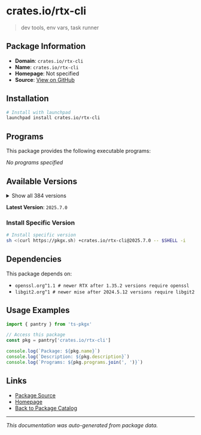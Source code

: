 # crates.io/rtx-cli

> dev tools, env vars, task runner

## Package Information

- **Domain**: `crates.io/rtx-cli`
- **Name**: `crates.io/rtx-cli`
- **Homepage**: Not specified
- **Source**: [View on GitHub](https://github.com/pkgxdev/pantry/tree/main/projects/crates.io/rtx-cli/package.yml)

## Installation

```bash
# Install with launchpad
launchpad install crates.io/rtx-cli
```

## Programs

This package provides the following executable programs:

*No programs specified*

## Available Versions

<details>
<summary>Show all 384 versions</summary>

- `2025.7.0`, `2025.6.8`, `2025.6.7`, `2025.6.6`, `2025.6.5`
- `2025.6.4`, `2025.6.3`, `2025.6.2`, `2025.6.1`, `2025.6.0`
- `2025.5.17`, `2025.5.16`, `2025.5.15`, `2025.5.14`, `2025.5.13`
- `2025.5.12`, `2025.5.11`, `2025.5.10`, `2025.5.9`, `2025.5.8`
- `2025.5.6`, `2025.5.5`, `2025.5.4`, `2025.5.3`, `2025.5.2`
- `2025.5.1`, `2025.5.0`, `2025.4.12`, `2025.4.11`, `2025.4.10`
- `2025.4.9`, `2025.4.8`, `2025.4.7`, `2025.4.6`, `2025.4.5`
- `2025.4.4`, `2025.4.3`, `2025.4.2`, `2025.4.1`, `2025.4.0`
- `2025.3.11`, `2025.3.10`, `2025.3.7`, `2025.3.6`, `2025.3.3`
- `2025.3.2`, `2025.3.1`, `2025.3.0`, `2025.2.9`, `2025.2.8`
- `2025.2.7`, `2025.2.6`, `2025.2.5`, `2025.2.4`, `2025.2.3`
- `2025.2.2`, `2025.2.1`, `2025.2.0`, `2025.1.17`, `2025.1.16`
- `2025.1.15`, `2025.1.14`, `2025.1.13`, `2025.1.9`, `2025.1.8`
- `2025.1.7`, `2025.1.6`, `2025.1.5`, `2025.1.4`, `2025.1.3`
- `2025.1.2`, `2025.1.1`, `2025.1.0`, `2024.12.24`, `2024.12.23`
- `2024.12.22`, `2024.12.21`, `2024.12.20`, `2024.12.19`, `2024.12.18`
- `2024.12.17`, `2024.12.16`, `2024.12.15`, `2024.12.14`, `2024.12.13`
- `2024.12.12`, `2024.12.11`, `2024.12.10`, `2024.12.9`, `2024.12.8`
- `2024.12.7`, `2024.12.6`, `2024.12.5`, `2024.12.4`, `2024.12.3`
- `2024.12.2`, `2024.12.1`, `2024.12.0`, `2024.11.37`, `2024.11.36`
- `2024.11.35`, `2024.11.34`, `2024.11.33`, `2024.11.32`, `2024.11.31`
- `2024.11.30`, `2024.11.29`, `2024.11.28`, `2024.11.27`, `2024.11.26`
- `2024.11.25`, `2024.11.24`, `2024.11.23`, `2024.11.22`, `2024.11.21`
- `2024.11.20`, `2024.11.19`, `2024.11.18`, `2024.11.17`, `2024.11.16`
- `2024.11.15`, `2024.11.14`, `2024.11.13`, `2024.11.12`, `2024.11.11`
- `2024.11.10`, `2024.11.9`, `2024.11.8`, `2024.11.7`, `2024.11.6`
- `2024.11.5`, `2024.11.4`, `2024.11.3`, `2024.11.2`, `2024.11.1`
- `2024.11.0`, `2024.10.13`, `2024.10.12`, `2024.10.11`, `2024.10.10`
- `2024.10.9`, `2024.10.8`, `2024.10.7`, `2024.10.5`, `2024.10.4`
- `2024.10.3`, `2024.10.2`, `2024.10.1`, `2024.10.0`, `2024.9.13`
- `2024.9.12`, `2024.9.11`, `2024.9.10`, `2024.9.9`, `2024.9.8`
- `2024.9.7`, `2024.9.6`, `2024.9.5`, `2024.9.4`, `2024.9.3`
- `2024.9.2`, `2024.9.1`, `2024.9.0`, `2024.8.15`, `2024.8.14`
- `2024.8.13`, `2024.8.12`, `2024.8.11`, `2024.8.10`, `2024.8.9`
- `2024.8.8`, `2024.8.7`, `2024.8.6`, `2024.8.5`, `2024.8.4`
- `2024.8.3`, `2024.8.2`, `2024.8.1`, `2024.8.0`, `2024.7.5`
- `2024.7.4`, `2024.7.3`, `2024.7.2`, `2024.7.1`, `2024.7.0`
- `2024.6.6`, `2024.6.5`, `2024.6.4`, `2024.6.3`, `2024.6.2`
- `2024.6.1`, `2024.6.0`, `2024.5.28`, `2024.5.27`, `2024.5.26`
- `2024.5.25`, `2024.5.24`, `2024.5.23`, `2024.5.22`, `2024.5.21`
- `2024.5.20`, `2024.5.19`, `2024.5.18`, `2024.5.17`, `2024.5.16`
- `2024.5.15`, `2024.5.14`, `2024.5.13`, `2024.5.12`, `2024.5.11`
- `2024.5.10`, `2024.5.9`, `2024.5.8`, `2024.5.7`, `2024.5.6`
- `2024.5.5`, `2024.5.4`, `2024.5.3`, `2024.5.2`, `2024.5.1`
- `2024.5.0`, `2024.4.12`, `2024.4.11`, `2024.4.10`, `2024.4.9`
- `2024.4.8`, `2024.4.7`, `2024.4.6`, `2024.4.5`, `2024.4.4`
- `2024.4.3`, `2024.4.2`, `2024.4.1`, `2024.4.0`, `2024.3.11`
- `2024.3.10`, `2024.3.9`, `2024.3.8`, `2024.3.7`, `2024.3.6`
- `2024.3.2`, `2024.3.1`, `2024.2.19`, `2024.2.18`, `2024.2.17`
- `2024.2.16`, `2024.2.15`, `2024.2.14`, `2024.2.13`, `2024.2.12`
- `2024.2.11`, `2024.2.10`, `2024.2.9`, `2024.2.8`, `2024.2.7`
- `2024.2.6`, `2024.2.5`, `2024.2.4`, `2024.2.3`, `2024.2.2`
- `2024.2.1`, `2024.2.0`, `2024.1.35`, `2024.1.34`, `2024.1.33`
- `2024.1.32`, `2024.1.30`, `2024.1.28`, `2024.1.27`, `2024.1.26`
- `2024.1.25`, `2024.1.24`, `2024.1.23`, `2024.1.22`, `2024.1.21`
- `2024.1.20`, `2024.1.19`, `2024.1.18`, `2024.1.16`, `2024.1.15`
- `2024.1.14`, `2024.1.13`, `2024.1.12`, `2024.1.11`, `2024.1.10`
- `2024.1.9`, `2024.1.7`, `2024.1.6`, `2024.1.5`, `2024.1.4`
- `2024.1.3`, `2024.1.2`, `2024.1.0`, `2024.0.0`, `2023.12.40`
- `2023.12.39`, `2023.12.38`, `2023.12.37`, `2023.12.36`, `2023.12.35`
- `2023.12.34`, `2023.12.33`, `2023.12.32`, `2023.12.31`, `2023.12.30`
- `2023.12.29`, `2023.12.28`, `2023.12.27`, `2023.12.26`, `2023.12.25`
- `2023.12.24`, `2023.12.23`, `2023.12.22`, `2023.12.21`, `2023.12.20`
- `2023.12.19`, `2023.12.18`, `2023.12.17`, `2023.12.9`, `2023.12.8`
- `2023.12.7`, `2023.12.6`, `2023.12.5`, `2023.12.3`, `2023.12.2`
- `2023.12.1`, `2023.12.0`, `2023.11.9`, `2023.11.8`, `2023.11.7`
- `2023.11.5`, `2023.11.4`, `2023.11.3`, `2023.11.2`, `2023.11.1`
- `2023.11.0`, `2023.10.2`, `2023.10.1`, `2023.10.0`, `2023.9.2`
- `2023.9.1`, `2023.9.0`, `2023.8.10`, `2023.8.9`, `2023.8.7`
- `2023.8.6`, `2023.8.4`, `2023.8.3`, `2023.8.2`, `2023.8.1`
- `2023.8.0`, `1.35.8`, `1.35.7`, `1.35.6`, `1.35.2`
- `1.35.1`, `1.35.0`, `1.34.2`, `1.34.1`, `1.34.0`
- `1.33.0`, `1.32.5`, `1.32.4`, `1.32.3`, `1.32.2`
- `1.32.1`, `1.32.0`, `1.31.0`, `1.30.6`, `1.30.5`
- `1.30.4`, `1.30.3`, `1.30.1`, `1.30.0`, `1.29.7`
- `1.29.6`, `1.29.5`, `1.29.4`, `1.29.3`, `1.29.2`
- `1.29.1`, `1.29.0`, `1.28.6`, `1.28.5`

</details>

**Latest Version**: `2025.7.0`

### Install Specific Version

```bash
# Install specific version
sh <(curl https://pkgx.sh) +crates.io/rtx-cli@2025.7.0 -- $SHELL -i
```

## Dependencies

This package depends on:

- `openssl.org^1.1 # newer RTX after 1.35.2 versions require openssl`
- `libgit2.org^1 # newer mise after 2024.5.12 versions require libgit2`

## Usage Examples

```typescript
import { pantry } from 'ts-pkgx'

// Access this package
const pkg = pantry['crates.io/rtx-cli']

console.log(`Package: ${pkg.name}`)
console.log(`Description: ${pkg.description}`)
console.log(`Programs: ${pkg.programs.join(', ')}`)
```

## Links

- [Package Source](https://github.com/pkgxdev/pantry/tree/main/projects/crates.io/rtx-cli/package.yml)
- [Homepage](#)
- [Back to Package Catalog](../../../package-catalog.md)

---

*This documentation was auto-generated from package data.*

